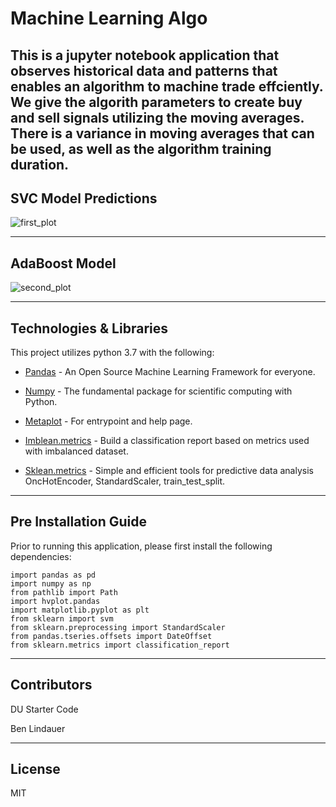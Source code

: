# Machine Learning Algo
This is a jupyter notebook application that observes historical data and patterns that enables an algorithm to machine trade effciently. We give the algorith parameters to create buy and sell signals utilizing the moving averages. There is a variance in moving averages that can be used, as well as the algorithm training duration. 
---

## SVC Model Predictions

![first_plot](https://user-images.githubusercontent.com/117557983/232349950-359bb8d0-2cb3-4413-bcca-4c068c1847f2.png)

---

## AdaBoost Model

![second_plot](https://user-images.githubusercontent.com/117557983/232349963-232709c7-5cf9-41d3-8ef2-b073e54dc6ab.png)


---

## Technologies & Libraries

This project utilizes python 3.7 with the following:

* [Pandas](https://github.com/pandas-dev/pandas) - An Open Source Machine Learning Framework for everyone.

* [Numpy](https://github.com/numpy/numpy) - The fundamental package for scientific computing with Python.

* [Metaplot](https://github.com/matplotlib/matplotlib) - For entrypoint and help page.

* [Imblean.metrics](http://glemaitre.github.io/imbalanced-learn/generated/imblearn.metrics.classification_report_imbalanced.html) - Build a classification report based on metrics used with imbalanced dataset.

* [Sklean.metrics](https://github.com/scikit-learn/scikit-learn) - Simple and efficient tools for predictive data analysis  
    OncHotEncoder, StandardScaler, train_test_split.

---

## Pre Installation Guide

Prior to running this application, please first install the following dependencies:

```
import pandas as pd
import numpy as np
from pathlib import Path
import hvplot.pandas
import matplotlib.pyplot as plt
from sklearn import svm
from sklearn.preprocessing import StandardScaler
from pandas.tseries.offsets import DateOffset
from sklearn.metrics import classification_report

```

---

## Contributors

DU Starter Code

Ben Lindauer

---

## License

MIT
